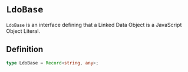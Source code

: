 # `LdoBase`

`LdoBase` is an interface defining that a Linked Data Object is a JavaScript Object Literal.

## Definition
```typescript
type LdoBase = Record<string, any>;
```
